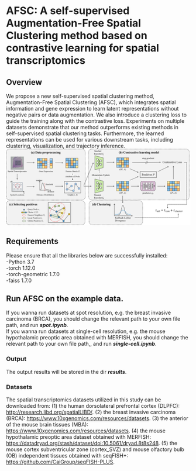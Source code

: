 # AFSC: A self-supervised Augmentation-Free Spatial Clustering method based on contrastive learning for spatial transcriptomics
## Overview
We propose a new self-supervised spatial clustering method, Augmentation-Free Spatial Clustering (AFSC), which integrates spatial information and gene expression to learn latent representations without negative pairs or data augmentation. We also introduce a clustering loss to guide the training along with the contrastive loss. Experiments on multiple datasets demonstrate that our method outperforms existing methods in self-supervised spatial clustering tasks. Furthermore, the learned representations can be used for various downstream tasks, including clustering, visualization, and trajectory inference.<br>
![image](https://github.com/bioszhr/AFSC/blob/main/src/overview.png)
## Requirements
Please ensure that all the libraries below are successfully installed:<br>
-Python 3.7<br>
-torch 1.12.0<br>
-torch-geometric 1.7.0<br>
-faiss 1.7.0<br>
## Run AFSC on the example data.
If you wanna run datasets at spot resolution, e.g. the breast invasive carcinoma (BRCA), you should change the relevant path to your own file path, and run ***spot.ipynb***.<br>
If you wanna run datasets at single-cell resolution, e.g. the mouse hypothalamic preoptic area obtained with MERFISH, you should change the relevant path to your own file path,, and run ***single-cell.ipynb***.
### Output
The output results will be stored in the dir ***results***.
### Datasets
The spatial transcriptomics datasets utilized in this study can be downloaded from: (1) the human dorsolateral prefrontal cortex (DLPFC): http://research.libd.org/spatialLIBD/. (2) the breast invasive carcinoma (BRCA): https://www.10xgenomics.com/resources/datasets. (3) the anterior of the mouse brain tissues (MBA): https://www.10xgenomics.com/resources/datasets. (4) the mouse hypothalamic preoptic area dataset obtained with MERFISH: https://datadryad.org/stash/dataset/doi:10.5061/dryad.8t8s248. (5) the mouse cortex subventricular zone (cortex_SVZ) and mouse olfactory bulb (OB) independent tissues obtained with seqFISH+: https://github.com/CaiGroup/seqFISH-PLUS.
